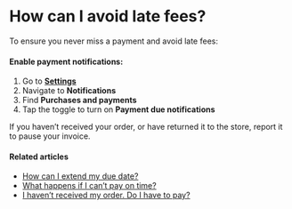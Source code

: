 # How can I avoid late fees?

To ensure you never miss a payment and avoid late fees:

#### Enable payment notifications:

1. Go to [**Settings**](https://app.klarna.com/you/)
2. Navigate to **Notifications**
3. Find **Purchases and payments**
4. Tap the toggle to turn on **Payment due notifications**

If you haven’t received your order, or have returned it to the store, report it to pause your invoice.

#### Related articles

* [How can I extend my due date?](https://www.klarna.com/us/customer-service/how-can-i-extend-my-due-date/)
* [What happens if I can’t pay on time?](https://www.klarna.com/us/customer-service/what-happens-if-i-cant-pay-on-time/)
* [I haven’t received my order. Do I have to pay?](https://www.klarna.com/us/customer-service/i-havent-received-my-order-do-i-have-to-pay/)

 

